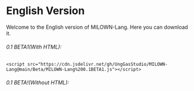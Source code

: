 # English Version
Welcome to the English version of MILOWN-Lang. Here you can download it.
###### 0.1 BETA1(With HTML):
```
<script src="https://cdn.jsdelivr.net/gh/UngGasStudio/MILOWN-Lang@main/Beta/MILOWN-Lang%200.1BETA1.js"></script>
```
###### 0.1 BETA!(Without HTML):
